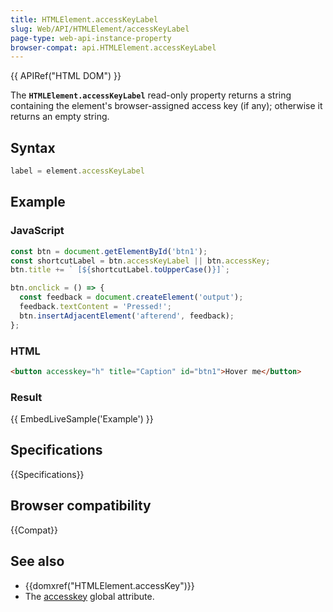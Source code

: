 ```yaml
---
title: HTMLElement.accessKeyLabel
slug: Web/API/HTMLElement/accessKeyLabel
page-type: web-api-instance-property
browser-compat: api.HTMLElement.accessKeyLabel
---
```


{{ APIRef("HTML DOM") }}

The **`HTMLElement.accessKeyLabel`**
read-only property returns a string containing the element's
browser-assigned access key (if any); otherwise it returns an empty string.

## Syntax

```js
label = element.accessKeyLabel
```

## Example

### JavaScript

```js
const btn = document.getElementById('btn1');
const shortcutLabel = btn.accessKeyLabel || btn.accessKey;
btn.title += ` [${shortcutLabel.toUpperCase()}]`;

btn.onclick = () => {
  const feedback = document.createElement('output');
  feedback.textContent = 'Pressed!';
  btn.insertAdjacentElement('afterend', feedback);
};
```

### HTML

```html
<button accesskey="h" title="Caption" id="btn1">Hover me</button>
```

### Result

{{ EmbedLiveSample('Example') }}

## Specifications

{{Specifications}}

## Browser compatibility

{{Compat}}

## See also

- {{domxref("HTMLElement.accessKey")}}
- The [accesskey](/en-US/docs/Web/HTML/Global_attributes/accesskey) global
  attribute.
